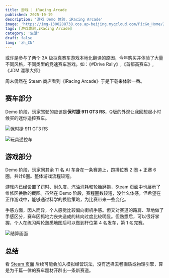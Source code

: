 ```yaml
---
title: 游戏 | iRacing Arcade
published: 2025-10-19
description: '游戏 Demo 体验，iRacing Arcade'
image: 'https://img-1300288738.cos.ap-beijing.myqcloud.com/PicGo_Home/202510191137238.jpg'
tags: [游戏体验,iRacing Arcade]
category: '生活'
draft: false
lang: 'zh_CN'
---
```


或许是参与了两个 3A 级拟真赛车游戏本地化翻译的原因，今年购买并体验了大量不同风格，不同类型的竞速赛车游戏。如：《#Drive Rally》,《首都高赛车》,《JDM 漂移大师》

周末偶然在 Steam 商店看到《iRacing Arcade》于是下载来体验一番。

## 赛车部分

Demo 阶段，玩家驾驶的应该是**保时捷 911 GT3 RS**，Q版的外观让我回想起小时候买的迷你遥控赛车。

![保时捷 911 GT3 RS](https://img-1300288738.cos.ap-beijing.myqcloud.com/PicGo_Home/202510191137308.jpg)

![玩具遥控车](https://img-1300288738.cos.ap-beijing.myqcloud.com/PicGo_Home/202510191216559.jpg)

## 游戏部分

Demo 阶段，玩家同其余 11 名 AI 车身在一条赛道上，跑排位赛 2 圈 + 正赛 6 圈，共计8圈。整体游戏流程较短。

游戏内已经设置了罚时、耐久度、汽油消耗和轮胎磨损，Steam 页面中也展示了维修区换胎的截图。虽然在 Demo 阶段，赛程圈数较短，没什么体感，但希望在正作游戏中，能够通过科学的换胎策略，为比赛带来一些变化。

手感方面，因人而异，个人感觉比较偏向街机手感。但又对赛道的路肩、草地做了手感区分，赛车因抓地力丧失造成的转向过度比较明显。但熟悉后，可以很好掌握，个人在练习两轮熟悉地图后可以做到杆位第 4 名发车，第 1 名完赛。

![结算画面](https://img-1300288738.cos.ap-beijing.myqcloud.com/PicGo_Home/202510191137284.jpg)

## 总结

看 [Steam 页面](https://store.steampowered.com/app/3226450/iRacing_Arcade/) 后续可能会加入模拟经营玩法，没有选择去卷画质或物理引擎，算是为千篇一律的赛车题材开辟出一条新赛道。